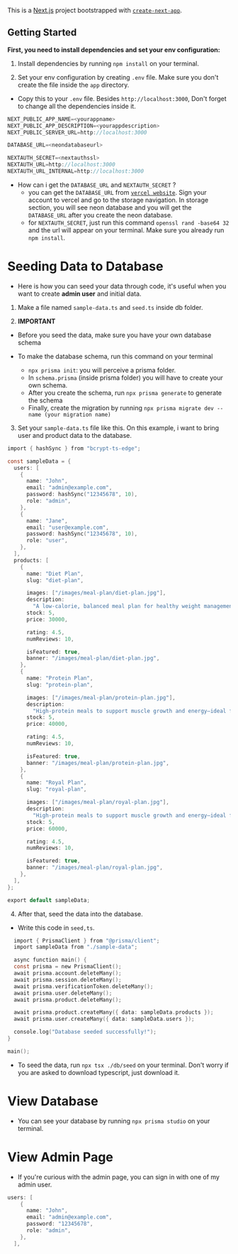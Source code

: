 This is a [Next.js](https://nextjs.org) project bootstrapped with [`create-next-app`](https://nextjs.org/docs/app/api-reference/cli/create-next-app).

## Getting Started

**First, you need to install dependencies and set your env configuration:**

1. Install dependencies by running `npm install` on your terminal.

2. Set your env configuration by creating `.env` file. Make sure you don't create the file inside the `app` directory.

- Copy this to your `.env` file. Besides `http://localhost:3000`, Don't forget to change all the dependencies inside it.

```c
NEXT_PUBLIC_APP_NAME=<yourappname>
NEXT_PUBLIC_APP_DESCRIPTION=<yourappdescription>
NEXT_PUBLIC_SERVER_URL=http://localhost:3000

DATABASE_URL=<neondatabaseurl>

NEXTAUTH_SECRET=<nextauthssl>
NEXTAUTH_URL=http://localhost:3000
NEXTAUTH_URL_INTERNAL=http://localhost:3000
```

- How can i get the `DATABASE_URL` and `NEXTAUTH_SECRET` ?
  - you can get the `DATABASE_URL` from [`vercel website`](https://vercel.com/). Sign your account to vercel and go to the storage navigation. In storage section, you will see neon database and you will get the `DATABASE_URL` after you create the neon database.
  - for `NEXTAUTH_SECRET`, just run this command `openssl rand -base64 32` and the url will appear on your terminal. Make sure you already run `npm install`.

# Seeding Data to Database

- Here is how you can seed your data through code, it's useful when you want to create **admin user** and initial data.

1. Make a file named `sample-data.ts` and `seed.ts` inside db folder.

2. **IMPORTANT**

- Before you seed the data, make sure you have your own database schema

- To make the database schema, run this command on your terminal
  - `npx prisma init`: you will perceive a prisma folder.
  - In `schema.prisma` (inside prisma folder) you will have to create your own schema.
  - After you create the schema, run `npx prisma generate` to generate the schema
  - Finally, create the migration by running `npx prisma migrate dev --name (your migration name)`

3. Set your `sample-data.ts` file like this. On this example, i want to bring user and product data to the database.

```c
import { hashSync } from "bcrypt-ts-edge";

const sampleData = {
  users: [
    {
      name: "John",
      email: "admin@example.com",
      password: hashSync("12345678", 10),
      role: "admin",
    },
    {
      name: "Jane",
      email: "user@example.com",
      password: hashSync("12345678", 10),
      role: "user",
    },
  ],
  products: [
    {
      name: "Diet Plan",
      slug: "diet-plan",

      images: ["/images/meal-plan/diet-plan.jpg"],
      description:
        "A low-calorie, balanced meal plan for healthy weight management—nutritious, filling, and delicious.",
      stock: 5,
      price: 30000,

      rating: 4.5,
      numReviews: 10,

      isFeatured: true,
      banner: "/images/meal-plan/diet-plan.jpg",
    },
    {
      name: "Protein Plan",
      slug: "protein-plan",

      images: ["/images/meal-plan/protein-plan.jpg"],
      description:
        "High-protein meals to support muscle growth and energy—ideal for active and fitness-focused lifestyles.",
      stock: 5,
      price: 40000,

      rating: 4.5,
      numReviews: 10,

      isFeatured: true,
      banner: "/images/meal-plan/protein-plan.jpg",
    },
    {
      name: "Royal Plan",
      slug: "royal-plan",

      images: ["/images/meal-plan/royal-plan.jpg"],
      description:
        "High-protein meals to support muscle growth and energy—ideal for active and fitness-focused lifestyles.",
      stock: 5,
      price: 60000,

      rating: 4.5,
      numReviews: 10,

      isFeatured: true,
      banner: "/images/meal-plan/royal-plan.jpg",
    },
  ],
};

export default sampleData;
```

4. After that, seed the data into the database.

- Write this code in `seed,ts`.

```c
  import { PrismaClient } from "@prisma/client";
  import sampleData from "./sample-data";

  async function main() {
  const prisma = new PrismaClient();
  await prisma.account.deleteMany();
  await prisma.session.deleteMany();
  await prisma.verificationToken.deleteMany();
  await prisma.user.deleteMany();
  await prisma.product.deleteMany();

  await prisma.product.createMany({ data: sampleData.products });
  await prisma.user.createMany({ data: sampleData.users });

  console.log("Database seeded successfully!");
}

main();
```

- To seed the data, run `npx tsx ./db/seed` on your terminal. Don't worry if you are asked to download typescript, just download it.

# View Database

- You can see your database by running `npx prisma studio` on your terminal.

# View Admin Page

- If you're curious with the admin page, you can sign in with one of my admin user.

```c
users: [
    {
      name: "John",
      email: "admin@example.com",
      password: "12345678",
      role: "admin",
    },
  ],
```
